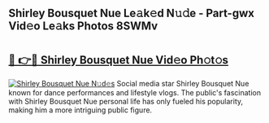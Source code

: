 ## Shirley Bousquet Nue Le𝚊k𝚎d N𝚞𝚍e - Part-gwx Vid𝚎o Le𝚊ks Photos 8SWMv

# <h2><a href="http://fb8edxj.evod.top/?m=Shirley+Bousquet+Nue">🔗 👉🔴 Shirley Bousquet Nue Vid𝚎o Ph𝚘t𝚘s</a></h2>

[![Shirley Bousquet Nue N𝚞d𝚎s](https://i.imgur.com/8V9OHl7.gif)](http://fb8edxj.evod.top/?m=Shirley+Bousquet+Nue)
Social media star Shirley Bousquet Nue known for dance performances and lifestyle vlogs. The public's fascination with Shirley Bousquet Nue personal life has only fueled his popularity, making him a more intriguing public figure. 
